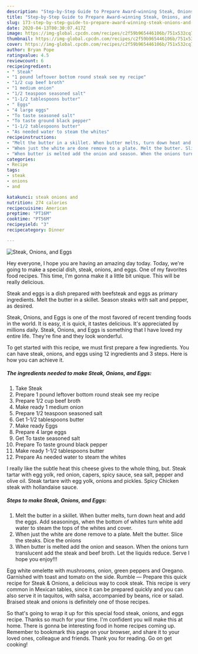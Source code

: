 ```yaml
---
description: "Step-by-Step Guide to Prepare Award-winning Steak, Onions, and Eggs"
title: "Step-by-Step Guide to Prepare Award-winning Steak, Onions, and Eggs"
slug: 173-step-by-step-guide-to-prepare-award-winning-steak-onions-and-eggs
date: 2020-04-13T00:30:07.417Z
image: https://img-global.cpcdn.com/recipes/c2f59b965446106b/751x532cq70/steak-onions-and-eggs-recipe-main-photo.jpg
thumbnail: https://img-global.cpcdn.com/recipes/c2f59b965446106b/751x532cq70/steak-onions-and-eggs-recipe-main-photo.jpg
cover: https://img-global.cpcdn.com/recipes/c2f59b965446106b/751x532cq70/steak-onions-and-eggs-recipe-main-photo.jpg
author: Bryan Pope
ratingvalue: 4.5
reviewcount: 6
recipeingredient:
- " Steak"
- "1 pound leftover bottom round steak see my recipe"
- "1/2 cup beef broth"
- "1 medium onion"
- "1/2 teaspoon seasoned salt"
- "1-1/2 tablespoons butter"
- " Eggs"
- "4 large eggs"
- "To taste seasoned salt"
- "To taste ground black pepper"
- "1-1/2 tablespoons butter"
- "As needed water to steam the whites"
recipeinstructions:
- "Melt the butter in a skillet. When butter melts, turn down heat and add the eggs. Add seasonings, when the bottom of whites turn white add water to steam the tops of the whites and cover."
- "When just the white are done remove to a plate. Melt the butter. Slice the steaks. Dice the onions"
- "When butter is melted add the onion and season. When the onions turn translucent add the steak and beef broth. Let the liquids reduce. Serve I hope you enjoy!!!"
categories:
- Recipe
tags:
- steak
- onions
- and

katakunci: steak onions and 
nutrition: 274 calories
recipecuisine: American
preptime: "PT16M"
cooktime: "PT56M"
recipeyield: "3"
recipecategory: Dinner

---
```



![Steak, Onions, and Eggs](https://img-global.cpcdn.com/recipes/c2f59b965446106b/751x532cq70/steak-onions-and-eggs-recipe-main-photo.jpg)

Hey everyone, I hope you are having an amazing day today. Today, we're going to make a special dish, steak, onions, and eggs. One of my favorites food recipes. This time, I'm gonna make it a little bit unique. This will be really delicious.

Steak and eggs is a dish prepared with beefsteak and eggs as primary ingredients. Melt the butter in a skillet. Season steaks with salt and pepper, as desired.

Steak, Onions, and Eggs is one of the most favored of recent trending foods in the world. It is easy, it is quick, it tastes delicious. It's appreciated by millions daily. Steak, Onions, and Eggs is something that I have loved my entire life. They're fine and they look wonderful.


To get started with this recipe, we must first prepare a few ingredients. You can have steak, onions, and eggs using 12 ingredients and 3 steps. Here is how you can achieve it.

<!--inarticleads1-->

##### The ingredients needed to make Steak, Onions, and Eggs:

1. Take  Steak
1. Prepare 1 pound leftover bottom round steak see my recipe
1. Prepare 1/2 cup beef broth
1. Make ready 1 medium onion
1. Prepare 1/2 teaspoon seasoned salt
1. Get 1-1/2 tablespoons butter
1. Make ready  Eggs
1. Prepare 4 large eggs
1. Get To taste seasoned salt
1. Prepare To taste ground black pepper
1. Make ready 1-1/2 tablespoons butter
1. Prepare As needed water to steam the whites


I really like the subtle heat this cheese gives to the whole thing, but. Steak tartar with egg yolk, red onion, capers, spicy sauce, sea salt, pepper and olive oil. Steak tartare with egg yolk, onions and pickles. Spicy Chicken steak with hollandaise sauce. 

<!--inarticleads2-->

##### Steps to make Steak, Onions, and Eggs:

1. Melt the butter in a skillet. When butter melts, turn down heat and add the eggs. Add seasonings, when the bottom of whites turn white add water to steam the tops of the whites and cover.
1. When just the white are done remove to a plate. Melt the butter. Slice the steaks. Dice the onions
1. When butter is melted add the onion and season. When the onions turn translucent add the steak and beef broth. Let the liquids reduce. Serve I hope you enjoy!!!


Egg white omelette with mushrooms, onion, green peppers and Oregano. Garnished with toast and tomato on the side. Rumble — Prepare this quick recipe for Steak &amp; Onions, a delicious way to cook steak. This recipe is very common in Mexican tables, since it can be prepared quickly and you can also serve it in taquitos, with salsa, accompanied by beans, rice or salad. Braised steak and onions is definitely one of those recipes. 

So that's going to wrap it up for this special food steak, onions, and eggs recipe. Thanks so much for your time. I'm confident you will make this at home. There is gonna be interesting food in home recipes coming up. Remember to bookmark this page on your browser, and share it to your loved ones, colleague and friends. Thank you for reading. Go on get cooking!
